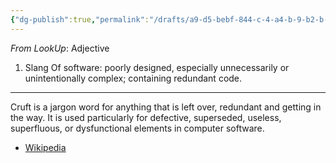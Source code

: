 ```yaml
---
{"dg-publish":true,"permalink":"/drafts/a9-d5-bebf-844-c-4-a4-b-9-b2-b-c83-f0-d0-cc-4-ee/","dgHomeLink":true,"dgPassFrontmatter":false}
---
```




*From LookUp*:
Adjective
1.	Slang Of software: poorly designed, especially unnecessarily or unintentionally complex; containing redundant code.

---
Cruft is a jargon word for anything that is left over, redundant and getting in the way. It is used particularly for defective, superseded, useless, superfluous, or dysfunctional elements in computer software.
- [Wikipedia](https://en.wikipedia.org/wiki/Cruft)